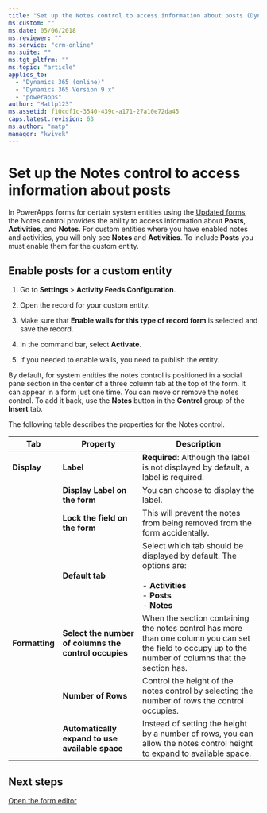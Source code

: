 ```yaml
---
title: "Set up the Notes control to access information about posts (Dynamics 365 Customer Engagement) | MicrosoftDocs"
ms.custom: ""
ms.date: 05/06/2018
ms.reviewer: ""
ms.service: "crm-online"
ms.suite: ""
ms.tgt_pltfrm: ""
ms.topic: "article"
applies_to: 
  - "Dynamics 365 (online)"
  - "Dynamics 365 Version 9.x"
  - "powerapps"
author: "Mattp123"
ms.assetid: f10cdf1c-3540-439c-a171-27a10e72da45
caps.latest.revision: 63
ms.author: "matp"
manager: "kvivek"
---
```

# Set up the Notes control to access information about posts

 In PowerApps forms for certain system entities using the [Updated forms](main-form-presentations.md#updated-forms),  the Notes control provides the ability to access information about **Posts**, **Activities**, and **Notes**. For custom entities where you have enabled notes and activities, you will only see **Notes** and **Activities**. To include **Posts** you must enable them for the custom entity.  
  
## Enable posts for a custom entity  
  
1.  Go to **Settings** > **Activity Feeds Configuration**. 
  
2.  Open the record for your custom entity.  
  
3.  Make sure that **Enable walls for this type of record form** is selected and save the record.  
  
4.  In the command bar, select **Activate**.  
  
5.  If you needed to enable walls, you need to publish the entity.  
  
 By default, for system entities the notes control is positioned in a social pane section in the center of a three column tab at the top of the form. It can appear in a form just one time. You can move or remove the notes control. To add it back, use the **Notes** button in the **Control** group of the **Insert** tab.  
  
 The following table describes the properties for the Notes control.  
  
|Tab|Property|Description|  
|---------|--------------|-----------------|  
|**Display**|**Label**|**Required**: Although the label is not displayed by default, a label is required.|  
||**Display Label on the form**|You can choose to display the label.|  
||**Lock the field on the form**|This will prevent the notes from being removed from the form accidentally.|  
||**Default tab**|Select which tab should be displayed by default. The options are:<br /><br /> - **Activities**<br />- **Posts**<br />- **Notes**|  
|**Formatting**|**Select the number of columns the control occupies**|When the section containing the notes control has more than one column you can set the field to occupy up to the number of columns that the section has.|  
||**Number of Rows**|Control the height of the notes control by selecting the number of rows the control occupies.|  
||**Automatically expand to use available space**|Instead of setting the height by a number of rows, you can allow the notes control height to expand to available space.|  
  
## Next steps
[Open the form editor](open-form-editor.md)
